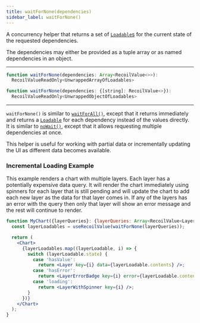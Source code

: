 ```yaml
---
title: waitForNone(dependencies)
sidebar_label: waitForNone()
---
```


A concurrency helper that returns a set of [`Loadable`s](/docs/api-reference/core/Loadable) for the current state of the requested dependencies.

The dependencies may either be provided as a tuple array or as named dependencies in an object.

---

```jsx
function waitForNone(dependencies: Array<RecoilValue<>>):
  RecoilValueReadOnly<UnwrappedArrayOfLoadables>
```

```jsx
function waitForNone(dependencies: {[string]: RecoilValue<>}):
  RecoilValueReadOnly<UnwrappedObjectOfLoadables>
```
---

`waitForNone()` is similar to [`waitForAll()`](/docs/api-reference/utils/waitForAll), except that it returns immediately and returns a [`Loadable`](/docs/api-reference/core/Loadable) for each dependency instead of the values directly.  It is similar to [`noWait()`](/docs/api-reference/utils/noWait), except that it allows requesting multiple dependencies at once.

This helper is useful for working with partial data or incrementally updating the UI as different data becomes available.

### Incremental Loading Example
This example renders a chart with multiple layers.  Each layer has a potentially expensive data query.  It will render the chart immediately using spinners for each layer that is still pending and will update the chart to add each new layer as the data for that layer comes in.  If any of the layers has an error with the query then only that layer will show an error message and the rest will continue to render.

```jsx
function MyChart({layerQueries}: {layerQueries: Array<RecoilValue<Layer>>}) {
  const layerLoadables = useRecoilValue(waitForNone(layerQueries));

  return (
    <Chart>
      {layerLoadables.map((layerLoadable, i) => {
        switch (layerLoadable.state) {
          case 'hasValue':
            return <Layer key={i} data={layerLoadable.contents} />;
          case 'hasError':
            return <LayerErrorBadge key={i} error={layerLoadable.contents} />;
          case 'loading':
            return <LayerWithSpinner key={i} />;
        }
      })}
    </Chart>
  );
}

```
